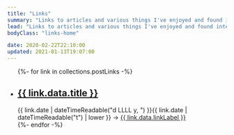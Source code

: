 ```yaml
---
title: "Links"
summary: "Links to articles and various things I've enjoyed and found interesting. Technical and non-technical. Quite a few of them offer perspectives / advice I appreciate."
lead: "Links to articles and various things I've enjoyed and found interesting. Technical and non-technical. Quite a few of them offer perspectives / advice I appreciate."
bodyClass: "links-home"

date: 2020-02-22T22:10:00
updated: 2021-01-13T19:07:00
---
```


<ul class="[ links__list ] [ flow ]">
{%- for link in collections.postLinks -%}
  <li class="[ links__list-item ]">
    <article class="[ links__summary ] [ flow ]">
      <h2><a href="{{ link.url }}">{{ link.data.title }}</a></h2>
      <time datetime="{{ link.date | dateTime }}">{{ link.date | dateTimeReadable("d LLLL y, ") }}{{ link.date | dateTimeReadable("t") | lower }}</time>
      <span> &rarr; <a href="{{ link.data.linkExternal }}" rel="external">{{ link.data.linkLabel }}</a></span>
    </article>
  </li>
{%- endfor -%}
</ul>
